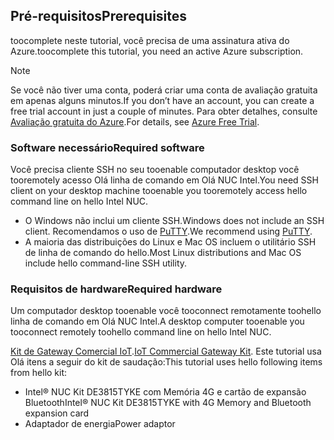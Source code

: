 ## <a name="prerequisites"></a><span data-ttu-id="f30dc-101">Pré-requisitos</span><span class="sxs-lookup"><span data-stu-id="f30dc-101">Prerequisites</span></span>

<span data-ttu-id="f30dc-102">toocomplete neste tutorial, você precisa de uma assinatura ativa do Azure.</span><span class="sxs-lookup"><span data-stu-id="f30dc-102">toocomplete this tutorial, you need an active Azure subscription.</span></span>

> [!NOTE]
> <span data-ttu-id="f30dc-103">Se você não tiver uma conta, poderá criar uma conta de avaliação gratuita em apenas alguns minutos.</span><span class="sxs-lookup"><span data-stu-id="f30dc-103">If you don’t have an account, you can create a free trial account in just a couple of minutes.</span></span> <span data-ttu-id="f30dc-104">Para obter detalhes, consulte [Avaliação gratuita do Azure][lnk-free-trial].</span><span class="sxs-lookup"><span data-stu-id="f30dc-104">For details, see [Azure Free Trial][lnk-free-trial].</span></span>

### <a name="required-software"></a><span data-ttu-id="f30dc-105">Software necessário</span><span class="sxs-lookup"><span data-stu-id="f30dc-105">Required software</span></span>

<span data-ttu-id="f30dc-106">Você precisa cliente SSH no seu tooenable computador desktop você tooremotely acesso Olá linha de comando em Olá NUC Intel.</span><span class="sxs-lookup"><span data-stu-id="f30dc-106">You need SSH client on your desktop machine tooenable you tooremotely access hello command line on hello Intel NUC.</span></span>

- <span data-ttu-id="f30dc-107">O Windows não inclui um cliente SSH.</span><span class="sxs-lookup"><span data-stu-id="f30dc-107">Windows does not include an SSH client.</span></span> <span data-ttu-id="f30dc-108">Recomendamos o uso de [PuTTY](http://www.putty.org/).</span><span class="sxs-lookup"><span data-stu-id="f30dc-108">We recommend using [PuTTY](http://www.putty.org/).</span></span>
- <span data-ttu-id="f30dc-109">A maioria das distribuições do Linux e Mac OS incluem o utilitário SSH de linha de comando do hello.</span><span class="sxs-lookup"><span data-stu-id="f30dc-109">Most Linux distributions and Mac OS include hello command-line SSH utility.</span></span>

### <a name="required-hardware"></a><span data-ttu-id="f30dc-110">Requisitos de hardware</span><span class="sxs-lookup"><span data-stu-id="f30dc-110">Required hardware</span></span>

<span data-ttu-id="f30dc-111">Um computador desktop tooenable você tooconnect remotamente toohello linha de comando em Olá NUC Intel.</span><span class="sxs-lookup"><span data-stu-id="f30dc-111">A desktop computer tooenable you tooconnect remotely toohello command line on hello Intel NUC.</span></span>

<span data-ttu-id="f30dc-112">[Kit de Gateway Comercial IoT][lnk-starter-kits].</span><span class="sxs-lookup"><span data-stu-id="f30dc-112">[IoT Commercial Gateway Kit][lnk-starter-kits].</span></span> <span data-ttu-id="f30dc-113">Este tutorial usa Olá itens a seguir do kit de saudação:</span><span class="sxs-lookup"><span data-stu-id="f30dc-113">This tutorial uses hello following items from hello kit:</span></span>

- <span data-ttu-id="f30dc-114">Intel® NUC Kit DE3815TYKE com Memória 4G e cartão de expansão Bluetooth</span><span class="sxs-lookup"><span data-stu-id="f30dc-114">Intel® NUC Kit DE3815TYKE with 4G Memory and Bluetooth expansion card</span></span>
- <span data-ttu-id="f30dc-115">Adaptador de energia</span><span class="sxs-lookup"><span data-stu-id="f30dc-115">Power adaptor</span></span>

[lnk-starter-kits]: https://azure.microsoft.com/develop/iot/starter-kits/
[lnk-free-trial]: http://azure.microsoft.com/pricing/free-trial/